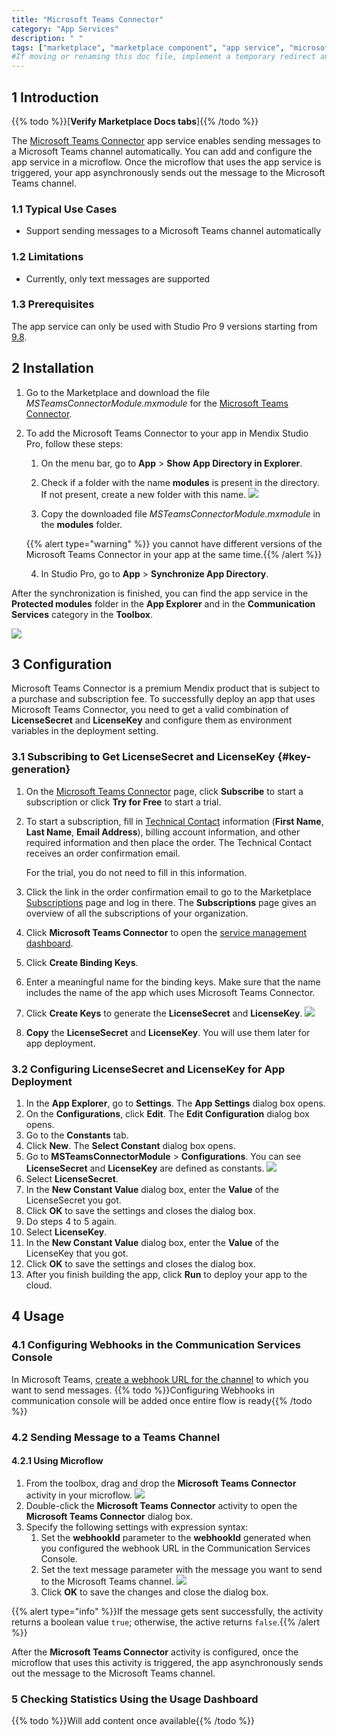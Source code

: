 ```yaml
---
title: "Microsoft Teams Connector"
category: "App Services"
description: " "
tags: ["marketplace", "marketplace component", "app service", "microsoft", "microsoft teams", "connector"]
#If moving or renaming this doc file, implement a temporary redirect and let the respective team know they should update the URL in the product. See Mapping to Products for more details. 
---
```


## 1 Introduction

{{% todo %}}[**Verify Marketplace Docs tabs**]{{% /todo %}}

The [Microsoft Teams Connector](https://marketplace.mendix.com/link/component/118391) app service enables sending messages to a Microsoft Teams channel automatically. You can add and configure the app service in a microflow. Once the microflow that uses the app service is triggered, your app asynchronously sends out the message to the Microsoft Teams channel. 


### 1.1 Typical Use Cases

*  Support sending messages to a Microsoft Teams channel automatically

### 1.2 Limitations

* Currently, only text messages are supported

### 1.3 Prerequisites

The app service can only be used with Studio Pro 9 versions starting from [9.8](https://docs.mendix.com/releasenotes/studio-pro/9.8).

## 2 Installation

1. Go to the Marketplace and download the file *MSTeamsConnectorModule.mxmodule* for the [Microsoft Teams Connector](https://marketplace.mendix.com/link/component/118391).

2.  To add the Microsoft Teams Connector to your app in Mendix Studio Pro, follow these steps:
    1. On the menu bar, go to **App** > **Show App Directory in Explorer**.
    
    2.  Check if a folder with the name **modules** is present in the directory. If not present, create a new folder with this name.
        ![](attachments/ms-teams-connector/modules-folder-in-file-explorer.png)
        
    3.  Copy the downloaded file *MSTeamsConnectorModule.mxmodule*  in the **modules** folder. 
       
       {{% alert type="warning" %}} you cannot have different versions of the Microsoft Teams Connector in your app at the same time.{{% /alert %}}
    
    4. In Studio Pro, go to **App** > **Synchronize App Directory**. 
    

After the synchronization is finished, you can find the app service in the **Protected modules** folder in the **App Explorer** and in the **Communication Services** category in the **Toolbox**. 

![](attachments/ms-teams-connector/connector_in_protected_module.png)

## 3 Configuration

Microsoft Teams Connector is a premium Mendix product that is subject to a purchase and subscription fee. To successfully deploy an app that uses Microsoft Teams Connector, you need to get a valid combination of **LicenseSecret** and **LicenseKey** and configure them as environment variables in the deployment setting.

### 3.1  Subscribing to Get LicenseSecret and LicenseKey {#key-generation}

1. On the [Microsoft Teams Connector](https://marketplace.mendix.com/link/component/118391) page, click **Subscribe** to start a subscription or click **Try for Free** to start a trial.
2.  To start a subscription, fill in [Technical Contact](https://docs.mendix.com/developerportal/collaborate/app-roles#technical-contact) information (**First Name**, **Last Name**, **Email Address**), billing account information, and other required information and then place the order. The Technical Contact receives an order confirmation email. 

    For the trial, you do not need to fill in this information.

3. Click the link in the order confirmation email to go to the Marketplace [Subscriptions](/appstore/general/app-store-overview#subscriptions) page and log in there. The **Subscriptions** page gives an overview of all the subscriptions of your organization.
4. Click **Microsoft Teams Connector** to open the [service management dashboard](/appstore/general/app-store-overview#service-management-dashboard).
5. Click **Create Binding Keys**.
6. Enter a meaningful name for the binding keys. Make sure that the name includes the name of the app which uses Microsoft Teams Connector.

7.  Click **Create Keys** to generate the **LicenseSecret** and **LicenseKey**. 
    ![](attachments/ms-teams-connector/binding-key-generation.png)

8. **Copy** the **LicenseSecret** and **LicenseKey**. You will use them later for app deployment.


### 3.2 Configuring LicenseSecret and LicenseKey for App Deployment

1.  In the **App Explorer**, go to **Settings**. The **App Settings** dialog box opens. 
2.  On the **Configurations**, click **Edit**. The **Edit Configuration** dialog box opens.
3.  Go to the **Constants** tab.
3.  Click **New**. The **Select Constant** dialog box opens.
4.  Go to **MSTeamsConnectorModule** > **Configurations**. You can see **LicenseSecret** and **LicenseKey** are defined as constants. 
    ![](attachments/ms-teams-connector/configuring-license-keys.png)
5.  Select **LicenseSecret**.
5.  In the **New Constant Value** dialog box, enter the **Value** of the LicenseSecret you got.
5.  Click **OK** to save the settings and closes the dialog box.
7.  Do steps 4 to 5 again.
7.  Select **LicenseKey**.
7.  In the **New Constant Value** dialog box, enter the **Value** of the LicenseKey that you got.
7.  Click **OK** to save the settings and closes the dialog box.
8. After you finish building the app, click **Run** to deploy your app to the cloud.

## 4 Usage

### 4.1 Configuring Webhooks in the Communication Services Console 
 In Microsoft Teams, [create a webhook URL for the channel](https://docs.servicenow.com/bundle/quebec-it-service-management/page/product/site-reliability-ops/task/create-webhook-url-channel-ms-teams.html) to which you want to send messages.
{{% todo %}}Configuring Webhooks in communication console will be added once entire flow is ready{{% /todo %}}

### 4.2 Sending Message to a Teams Channel

#### 4.2.1 Using Microflow

1.  From the toolbox, drag and drop the **Microsoft Teams Connector** activity in your microflow. 
    ![](attachments/ms-teams-connector/connector_in_microflow.png)     
2.  Double-click the **Microsoft Teams Connector** activity to open the **Microsoft Teams Connector** dialog box.
3.  Specify the following settings with expression syntax:
    1.  Set the **webhookId** parameter to the **webhookId** generated when you configured the webhook URL in the Communication Services Console.
    2.  Set the text message parameter with the message you want to send to the Microsoft Teams channel.
        ![](attachments/ms-teams-connector/microflow_configure_parameters.png)
    3. Click **OK** to save the changes and close the dialog box.

{{% alert type="info" %}}If the message gets sent successfully, the activity returns a boolean value `true`; otherwise, the active returns `false`.{{% /alert %}}

After the **Microsoft Teams Connector** activity is configured, once the microflow that uses this activity is triggered, the app asynchronously sends out the message to the Microsoft Teams channel.

### 5 Checking Statistics Using the Usage Dashboard
{{% todo %}}Will add content once  available{{% /todo %}}
